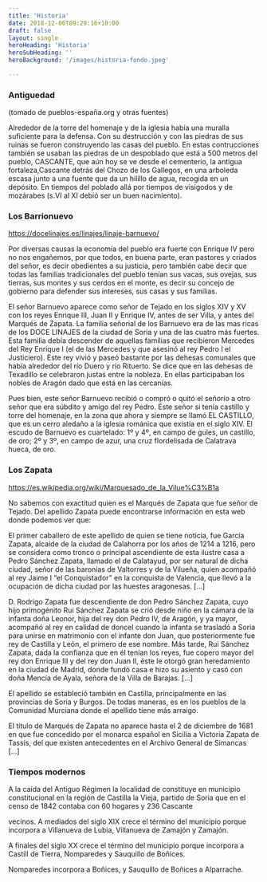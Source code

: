 ```yaml
---
title: 'Historia'
date: 2018-12-06T09:29:16+10:00
draft: false
layout: single
heroHeading: 'Historia'
heroSubHeading: ''
heroBackground: '/images/historia-fondo.jpeg'

---
```


### Antiguedad

(tomado de pueblos-españa.org y otras fuentes)

Alrededor de la torre del homenaje y de la iglesia había una muralla suficiente para la defensa. Con su destrucción y con las piedras de sus ruinas se fueron construyendo las casas del pueblo. En estas contrucciones también se usaban las piedras de un despoblado que está a 500 metros del pueblo, CASCANTE, que aún hoy se ve desde el cementerio, la antigua fortaleza,Cascante detrás del Chozo de los Gallegos, en una arboleda escasa junto a una fuente que da un hilillo de agua, recogida en un depósito. En tiempos del poblado allá por tiempos de visigodos y de mozárabes (s.VI al XI debió ser un buen nacimiento).

### Los Barrionuevo

https://docelinajes.es/linajes/linaje-barnuevo/

Por diversas causas la economía del pueblo era fuerte con Enrique IV pero no nos engañemos, por que todos, en buena parte, eran pastores y criados del señor, es decir obedientes a su justicia, pero también cabe decir que todas las familias tradicionales del pueblo tenían sus vacas, sus ovejas, sus tierras, sus montes y sus cerdos en el monte, es decir su concejo de gobierno para defender sus intereses, sus casas y sus familias. 

El señor Barnuevo aparece como señor de Tejado en los siglos XIV y XV con los reyes Enrique III, Juan II y Enrique IV, antes de ser Villa, y antes del Marqués de Zapata. La familia señorial de los Barnuevo era de las mas ricas de los DOCE LINAJES de la ciudad de Soria y una de las cuatro más fuertes. Esta familia debía descender de aquellas familias que recibieron Mercedes del Rey Enrique I (el de las Mercedes y que asesinó al rey Pedro I el Justiciero). Este rey vivió y paseó bastante por las dehesas comunales que había alrededor del río Duero y río Rituerto. Se dice que en las dehesas de Texadillo se celebraron justas entre la nobleza. En ellas participaban los nobles de Aragón dado que está en las cercanías. 

Pues bien, este señor Barnuevo recibió o compró o quitó el señorío a otro señor que era súbdito y amigo del rey Pedro. Este señor si tenía castillo y torre del homenaje, en la zona que ahora y siempre se llamó EL CASTILLO, que es un cerro aledaño a la iglesia románica que existía en el siglo XIV. El escudo de Barnuevo es cuartelado: 1º y 4º, en campo de gules, un castillo, de oro; 2º y 3º, en campo de azur, una cruz flordelisada de Calatrava hueca, de oro. 

### Los Zapata

https://es.wikipedia.org/wiki/Marquesado_de_la_Vilue%C3%B1a

No sabemos con exactitud quien es el Marqués de Zapata que fue señor de Tejado. Del apellido Zapata puede encontrarse información en esta web donde podemos ver que:

El primer caballero de este apellido de quien se tiene noticia, fue García Zapata, alcaide de la ciudad de Calahorra por los años de 1214 a 1216, pero se considera como tronco o principal ascendiente de esta ilustre casa a Pedro Sánchez Zapata, llamado el de Calatayud, por ser natural de dicha ciudad, señor de las baronías de Valtorres y de la Vilueña, quien acompañó al rey Jaime I “el Conquistador” en la conquista de Valencia, que llevó a la ocupación de dicha ciudad por las huestes aragonesas. [...]

D. Rodrigo Zapata fue descendiente de don Pedro Sánchez Zapata, cuyo hijo primogénito Rui Sánchez Zapata se crió desde niño en la cámara de la infanta doña Leonor, hija del rey don Pedro IV, de Aragón, y ya mayor, acompañó al rey en calidad de doncel cuando la infanta se trasladó a Soria para unirse en matrimonio con el infante don Juan, que posteriormente fue rey de Castilla y León, el primero de ese nombre. Más tarde, Rui Sánchez Zapata, dada la confianza que en él tenían los reyes, fue copero mayor del rey don Enrique III y del rey don Juan II, éste le otorgó gran heredamiento en la ciudad de Madrid, donde fundó casa e hizo su asiento y casó con doña Mencía de Ayala, señora de la Villa de Barajas. [...] 

El apellido se estableció también en Castilla, principalmente en las provincias de Soria y Burgos. De todas maneras, es en los pueblos de la Comunidad Murciana donde el apellido tiene más arraigo.

El título de Marqués de Zapata no aparece hasta el 2 de diciembre de 1681 en que fue concedido por el monarca español en Sicilia a Victoria Zapata de Tassis, del que existen antecedentes en el Archivo General de Simancas [...]

### Tiempos modernos

A la caída del Antiguo Régimen la localidad de constituye en municipio constitucional en la región de Castilla la Vieja, partido de Soria que en el censo de 1842 contaba con 60 hogares y 236 Cascante

vecinos.   A mediados del siglo XIX crece el término del municipio porque incorpora a Villanueva de Lubia, Villanueva de Zamajón y Zamajón. 

A finales del siglo XX  crece el término del municipio porque incorpora a Castill de Tierra, Nomparedes y Sauquillo de Boñices. 

Nomparedes incorpora a Boñices, y Sauquillo de Boñices a Alparrache.